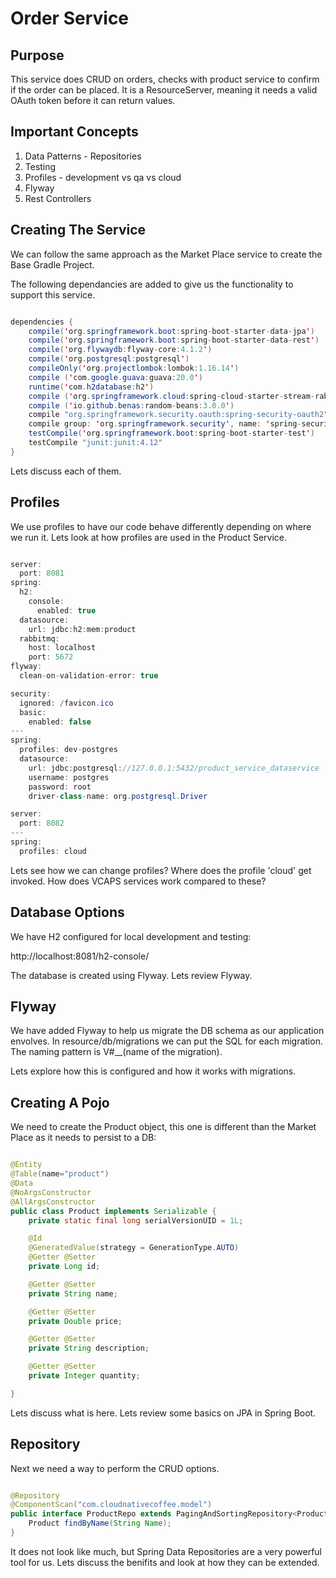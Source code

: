 # Order Service

## Purpose
This service does CRUD on orders, checks with product service to confirm if the order can be placed. It is a ResourceServer, meaning it needs a valid OAuth token before it can return values.

## Important Concepts
1. Data Patterns - Repositories
2. Testing
3. Profiles - development vs qa vs cloud
4. Flyway
5. Rest Controllers

## Creating The Service

We can follow the same approach as the Market Place service to create the Base Gradle Project.

The following dependancies are added to give us the functionality to support this service.

```java

dependencies {
	compile('org.springframework.boot:spring-boot-starter-data-jpa')
	compile('org.springframework.boot:spring-boot-starter-data-rest')
	compile('org.flywaydb:flyway-core:4.1.2')
	compile('org.postgresql:postgresql')
	compileOnly('org.projectlombok:lombok:1.16.14')
	compile ('com.google.guava:guava:20.0')
	runtime('com.h2database:h2')
	compile ('org.springframework.cloud:spring-cloud-starter-stream-rabbit:1.1.3.RELEASE')
	compile ('io.github.benas:random-beans:3.0.0')
	compile "org.springframework.security.oauth:spring-security-oauth2"
	compile group: 'org.springframework.security', name: 'spring-security-jwt', version: '1.0.7.RELEASE'
	testCompile('org.springframework.boot:spring-boot-starter-test')
	testCompile "junit:junit:4.12"
}

```

Lets discuss each of them.

## Profiles

We use profiles to have our code behave differently depending on where we run it. Lets look at how profiles are used in the Product Service.

```java

server:
  port: 8081
spring:
  h2:
    console:
      enabled: true
  datasource:
    url: jdbc:h2:mem:product
  rabbitmq:
    host: localhost
    port: 5672
flyway:
  clean-on-validation-error: true

security:
  ignored: /favicon.ico
  basic:
    enabled: false
---
spring:
  profiles: dev-postgres
  datasource:
    url: jdbc:postgresql://127.0.0.1:5432/product_service_dataservice
    username: postgres
    password: root
    driver-class-name: org.postgresql.Driver

server:
  port: 8082
---
spring:
  profiles: cloud

```
Lets see how we can change profiles? Where does the profile 'cloud' get invoked. How does VCAPS services work compared to these?

## Database Options

We have H2 configured for local development and testing:

http://localhost:8081/h2-console/

The database is created using Flyway. Lets review Flyway.

## Flyway

We have added Flyway to help us migrate the DB schema as our application envolves. In resource/db/migrations we can put the SQL for each migration. The naming pattern is V#__(name of the migration).

Lets explore how this is configured and how it works with migrations.

## Creating A Pojo

We need to create the Product object, this one is different than the Market Place as it needs to persist to a DB:

```java

@Entity
@Table(name="product")
@Data
@NoArgsConstructor
@AllArgsConstructor
public class Product implements Serializable {
    private static final long serialVersionUID = 1L;

    @Id
    @GeneratedValue(strategy = GenerationType.AUTO)
    @Getter @Setter
    private Long id;

    @Getter @Setter
    private String name;

    @Getter @Setter
    private Double price;

    @Getter @Setter
    private String description;

    @Getter @Setter
    private Integer quantity;

}

```
Lets discuss what is here. Lets review some basics on JPA in Spring Boot.


## Repository

Next we need a way to perform the CRUD options.

```java

@Repository
@ComponentScan("com.cloudnativecoffee.model")
public interface ProductRepo extends PagingAndSortingRepository<Product, Long> {
    Product findByName(String Name);
}

```
It does not look like much, but Spring Data Repositories are a very powerful tool for us. Lets discuss the benifits and look at how they can be extended.


